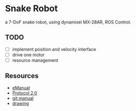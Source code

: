 # Snake Robot

a 7-DoF snake robot, using dynamixel MX-28AR, ROS Control.

## TODO

- [ ] implement position and velocity interface
- [ ] drive one motor
- [ ] resource management

## Resources

- [eManual](http://support.robotis.com/en/product/actuator/dynamixel/mx_series/mx-28(2.0).htm)
- [Protocol 2.0](https://github.com/ROBOTIS-GIT/DynamixelSDK)
- [git manual](https://github.com/ROBOTIS-GIT/emanual/blob/master/docs/en/dxl/mx/mx-28-2.md)
- [drawing](https://github.com/ROBOTIS-GIT/emanual/blob/master/docs/en/dxl/mx/mx-28-2.md#drawings)
